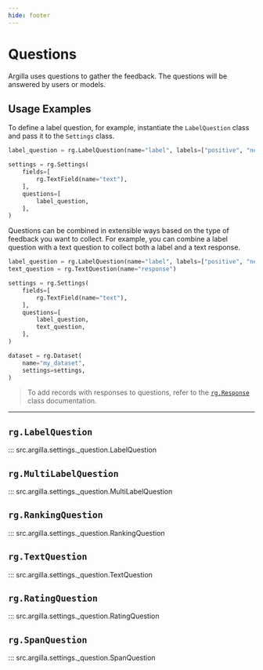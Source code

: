 ```yaml
---
hide: footer
---
```


# Questions

Argilla uses questions to gather the feedback. The questions will be answered by users or models.

## Usage Examples

To define a label question, for example, instantiate the `LabelQuestion` class and pass it to the `Settings` class.

```python
label_question = rg.LabelQuestion(name="label", labels=["positive", "negative"])

settings = rg.Settings(
    fields=[
        rg.TextField(name="text"),
    ],
    questions=[
        label_question,
    ],
)
```

Questions can be combined in extensible ways based on the type of feedback you want to collect. For example, you can combine a label question with a text question to collect both a label and a text response.

```python
label_question = rg.LabelQuestion(name="label", labels=["positive", "negative"])
text_question = rg.TextQuestion(name="response")

settings = rg.Settings(
    fields=[
        rg.TextField(name="text"),
    ],
    questions=[
        label_question,
        text_question,
    ],
)

dataset = rg.Dataset(
    name="my_dataset",
    settings=settings,
)
```

> To add records with responses to questions, refer to the [`rg.Response`](../records/responses.md) class documentation.

---

## `rg.LabelQuestion`

::: src.argilla.settings._question.LabelQuestion


## `rg.MultiLabelQuestion`

::: src.argilla.settings._question.MultiLabelQuestion


## `rg.RankingQuestion`

::: src.argilla.settings._question.RankingQuestion

## `rg.TextQuestion`

::: src.argilla.settings._question.TextQuestion


## `rg.RatingQuestion`

::: src.argilla.settings._question.RatingQuestion


## `rg.SpanQuestion`

::: src.argilla.settings._question.SpanQuestion
